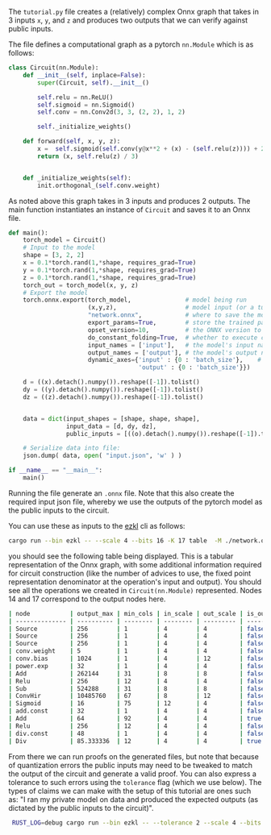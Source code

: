 
The `tutorial.py` file creates a (relatively) complex Onnx graph that takes in 3 inputs `x`, `y`, and `z` and produces two outputs that we can verify against public inputs.

The file defines a computational graph as a pytorch `nn.Module` which is as follows:

```python
class Circuit(nn.Module):
    def __init__(self, inplace=False):
        super(Circuit, self).__init__()

        self.relu = nn.ReLU()
        self.sigmoid = nn.Sigmoid()
        self.conv = nn.Conv2d(3, 3, (2, 2), 1, 2)

        self._initialize_weights()

    def forward(self, x, y, z):
        x =  self.sigmoid(self.conv(y@x**2 + (x) - (self.relu(z)))) + 2
        return (x, self.relu(z) / 3)


    def _initialize_weights(self):
        init.orthogonal_(self.conv.weight)
```

As noted above this graph takes in 3 inputs and produces 2 outputs. The main function instantiates an instance of `Circuit` and saves it to an Onnx file.

```python
def main():
    torch_model = Circuit()
    # Input to the model
    shape = [3, 2, 2]
    x = 0.1*torch.rand(1,*shape, requires_grad=True)
    y = 0.1*torch.rand(1,*shape, requires_grad=True)
    z = 0.1*torch.rand(1,*shape, requires_grad=True)
    torch_out = torch_model(x, y, z)
    # Export the model
    torch.onnx.export(torch_model,               # model being run
                      (x,y,z),                   # model input (or a tuple for multiple inputs)
                      "network.onnx",            # where to save the model (can be a file or file-like object)
                      export_params=True,        # store the trained parameter weights inside the model file
                      opset_version=10,          # the ONNX version to export the model to
                      do_constant_folding=True,  # whether to execute constant folding for optimization
                      input_names = ['input'],   # the model's input names
                      output_names = ['output'], # the model's output names
                      dynamic_axes={'input' : {0 : 'batch_size'},    # variable length axes
                                    'output' : {0 : 'batch_size'}})

    d = ((x).detach().numpy()).reshape([-1]).tolist()
    dy = ((y).detach().numpy()).reshape([-1]).tolist()
    dz = ((z).detach().numpy()).reshape([-1]).tolist()


    data = dict(input_shapes = [shape, shape, shape],
                input_data = [d, dy, dz],
                public_inputs = [((o).detach().numpy()).reshape([-1]).tolist() for o in torch_out])

    # Serialize data into file:
    json.dump( data, open( "input.json", 'w' ) )

if __name__ == "__main__":
    main()
```
Running the file generate an `.onnx` file. Note that this also create the required input json file, whereby we use the outputs of the pytorch model as the public inputs to the circuit.

You can use these as inputs to the [ezkl](https://github.com/zkonduit/ezkl) cli as follows: 

```bash
cargo run --bin ezkl -- --scale 4 --bits 16 -K 17 table  -M ./network.onnx
```

you should see the following table being displayed. This is a tabular representation of the Onnx graph, with some additional information required for circuit construction (like the number of advices to use, the fixed point representation denominator at the operation's input and output). You should see all the operations we created in `Circuit(nn.Module)` represented. Nodes 14 and 17 correspond to the output nodes here.

```bash
| node           | output_max | min_cols | in_scale | out_scale | is_output | const_value | inputs     | in_dims   | out_dims     | idx  | Bucket |
| -------------- | ---------- | -------- | -------- | --------- | --------- | ----------- | ---------- | --------- | ------------ | ---- | ------ |
| Source         | 256        | 1        | 4        | 4         | false     |             |            |           | [3, 2, 2]    | 0    | 0      |
| Source         | 256        | 1        | 4        | 4         | false     |             |            |           | [3, 2, 2]    | 1    | 0      |
| Source         | 256        | 1        | 4        | 4         | false     |             |            |           | [3, 2, 2]    | 2    | 0      |
| conv.weight    | 5          | 1        | 4        | 4         | false     | [4...]      |            |           | [3, 3, 2, 2] | 3    |        |
| conv.bias      | 1024       | 1        | 4        | 12        | false     | [-1024...]  |            |           | [3]          | 4    |        |
| power.exp      | 32         | 1        | 4        | 4         | false     | [32...]     |            |           | [1]          | 5    |        |
| Add            | 262144     | 31       | 8        | 8         | false     |             | [7, 0]     | [3, 2, 2] | [3, 2, 2]    | 8    | 0      |
| Relu           | 256        | 12       | 4        | 4         | false     |             | [2]        | [3, 2, 2] | [3, 2, 2]    | 9    | 1      |
| Sub            | 524288     | 31       | 8        | 8         | false     |             | [8, 9]     | [3, 2, 2] | [3, 2, 2]    | 10   | 1      |
| ConvHir        | 10485760   | 67       | 8        | 12        | false     |             | [10, 3, 4] | [3, 2, 2] | [3, 5, 5]    | 11   | 1      |
| Sigmoid        | 16         | 75       | 12       | 4         | false     |             | [11]       | [3, 5, 5] | [3, 5, 5]    | 12   | 2      |
| add.const      | 32         | 1        | 4        | 4         | false     | [32...]     |            |           | [1]          | 13   |        |
| Add            | 64         | 92       | 4        | 4         | true      |             | [12, 13]   | [3, 5, 5] | [3, 5, 5]    | 14   | 2      |
| Relu           | 256        | 12       | 4        | 4         | false     |             | [2]        | [3, 2, 2] | [3, 2, 2]    | 15   | 1      |
| div.const      | 48         | 1        | 4        | 4         | false     | [48...]     |            |           | [1]          | 16   |        |
| Div            | 85.333336  | 12       | 4        | 4         | true      |             | [15]       | [3, 2, 2] | [3, 2, 2]    | 17   | 2      |
```

From there we can run proofs on the generated files, but note that because of quantization errors the public inputs may need to be tweaked to match the output of the circuit and generate a valid proof. You can also express a tolerance to such errors using the `tolerance` flag (which we use below). The types of claims we can make with the setup of this tutorial are ones such as: "I ran my private model on data and produced the expected outputs (as dictated by the public inputs to the circuit)".

``` bash
 RUST_LOG=debug cargo run --bin ezkl -- --tolerance 2 --scale 4 --bits 16 -K 17 mock  -D ./input.json -M ./network.onnx
```

